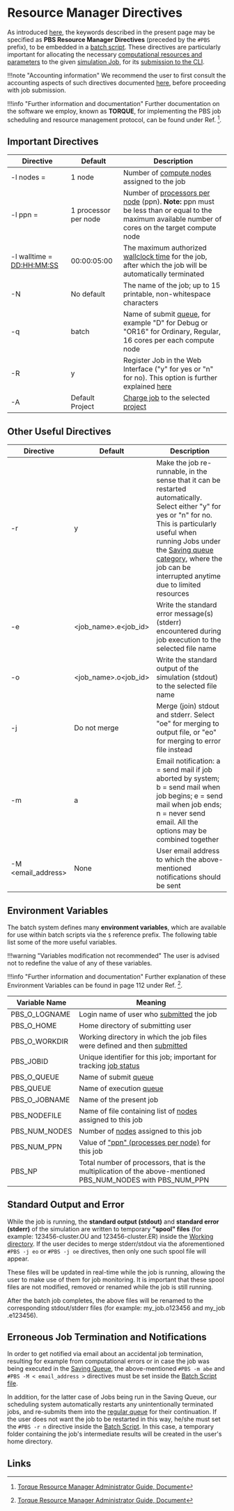 # Resource Manager Directives

As introduced [here](general-structure.md#3.-directives), the keywords described in the present page may be specified as **PBS Resource Manager Directives** (preceded by the `#PBS` prefix), to be embedded in a [batch script](overview.md). These directives are particularly important for allocating the necessary [computational resources and parameters](../../infrastructure/compute/parameters.md) to the given [simulation Job](../../jobs/overview.md), for its [submission to the CLI](../overview.md).

!!!note "Accounting information"
    We recommend the user to first consult the accounting aspects of such directives documented [here](../accounting.md), before proceeding with job submission.

!!!info "Further information and documentation"
    Further documentation on the software we employ, known as **TORQUE**, for implementing the PBS job scheduling and resource management protocol, can be found under Ref. [^1].

## Important Directives

|   Directive   |  Default | Description |
| ------------------|------------------|------------------|
| -l nodes = <number nodes>  |  1 node   | Number of [compute nodes](../../infrastructure/compute/parameters.md#nodes-/-ppn) assigned to the job  |
| -l ppn = <processors per node> | 1 processor per node | Number of [processors per node](../../infrastructure/compute/parameters.md#nodes-/-ppn) (ppn). **Note:** ppn must be less than or equal to the maximum available number of cores on the target compute node |
| -l walltime = <DD:HH:MM:SS> |  00:00:05:00  |  The maximum authorized [wallclock time](../../infrastructure/compute/parameters.md#time-limit) for the job, after which the job will be automatically terminated |
| -N <Name of job script> | No default  |  The name of the job; up to 15 printable, non-whitespace characters |
| -q <queue code>  |  batch  |  Name of submit [queue](../../infrastructure/resource/queues.md), for example "D" for Debug or "OR16" for Ordinary, Regular, 16 cores per each compute node  |
| -R  <y or n>     |      y           | Register Job in the Web Interface ("y" for yes or "n" for no). This option is further explained [here](../accounting.md#register-jobs-in-web-interface) |
| -A <Project Name> | Default Project |  [Charge job](../../accounts/payments-charges.md) to the selected [project](../../jobs/projects.md) |

## Other Useful Directives

|   Directive   |  Default | Description |
| ------------------|------------------|------------------|
| -r  <y or n>     |      y           | Make the job re-runnable, in the sense that it can be restarted automatically. Select either "y" for yes or "n" for no. This is particularly useful when running Jobs under the [Saving queue category](../../infrastructure/resource/category.md), where the job can be interrupted anytime due to limited resources |     
| -e <filename>     |   &lt;job_name&gt;.e&lt;job_id&gt; | Write the standard error message(s) (stderr) encountered during job execution to the selected file name |
| -o <filename>     |  &lt;job_name&gt;.o&lt;job_id&gt; | Write the standard output of the simulation (stdout) to the selected file name |
| -j <oe or eo>      | Do not merge  | Merge (join) stdout and stderr. Select "oe" for merging to output file, or "eo" for merging to error file instead | 
| -m <a or b or e or n> |  a  | Email notification: a = send mail if job aborted by system; b = send mail when job begins; e = send mail when job ends; n = never send email. All the options may be combined together |
| -M <email_address> |  None  | User email address to which the above-mentioned notifications should be sent |

## Environment Variables

The batch system defines many **environment variables**, which are available for use within batch scripts via the `$` reference prefix. The following table list some of the more useful variables.
 
!!!warning "Variables modification not recommended" 
    The user is advised not to redefine the value of any of these variables.
    
!!!info "Further information and documentation"
    Further explanation of these Environment Variables can be found in page 112 under Ref. [^1].

| Variable Name   | Meaning |
| --------------- | -------------|
| PBS_O_LOGNAME   | Login name of user who [submitted](../actions/submit.md) the job |
| PBS_O_HOME      | Home directory of submitting user    |
| PBS_O_WORKDIR   | Working directory in which the job files were defined and then [submitted](../actions/submit.md) |
| PBS_JOBID       | Unique identifier for this job; important for tracking [job status](../actions/check-status.md) |
| PBS_O_QUEUE     | Name of submit [queue](../../infrastructure/resource/queues.md) |
| PBS_QUEUE       | Name of execution [queue](../../infrastructure/resource/queues.md)  |
| PBS_O_JOBNAME   | Name of the present job |
| PBS_NODEFILE    | Name of file containing list of [nodes](../../infrastructure/compute/parameters.md#nodes-/-ppn) assigned to this job |
| PBS_NUM_NODES   | Number of [nodes](../../infrastructure/compute/parameters.md#nodes-/-ppn) assigned to this job  |
| PBS_NUM_PPN     | Value of ["ppn" (processes per node)](../../infrastructure/compute/parameters.md#nodes-/-ppn) for this job |
| PBS_NP          | Total number of processors, that is the multiplication of the above-mentioned PBS_NUM_NODES with PBS_NUM_PPN |

## Standard Output and Error

While the job is running, the **standard output (stdout)** and **standard error (stderr)** of the simulation are written to temporary **"spool" files** (for example: 123456-cluster.OU and 123456-cluster.ER) inside the [Working directory](directories.md). If the user decides to merge stderr/stdout via the aforementioned `#PBS -j eo` or `#PBS -j oe` directives, then only one such spool file will appear.

These files will be updated in real-time while the job is running, allowing the user to make use of them for job monitoring. It is important that these spool files are not modified, removed or renamed while the job is still running.

After the batch job completes, the above files will be renamed to the corresponding stdout/stderr files (for example: my_job.o123456 and my_job .e123456).

## Erroneous Job Termination and Notifications

In order to get notified via email about an accidental job termination, resulting for example from computational errors or in case the job was being executed in the [Saving Queue](../../infrastructure/resource/category.md), the above-mentioned `#PBS -m abe` and `#PBS -M < email_address >` directives must be set inside the [Batch Script file](overview.md). 

In addition, for the latter case of Jobs being run in the Saving Queue, our scheduling system automatically restarts any unintentionally terminated jobs, and re-submits them into the [regular queue](../../infrastructure/resource/category.md) for their continuation. If the user does not want the job to be restarted in this way, he/she must set the `#PBS -r n` directive inside the [Batch Script](overview.md). In this case, a temporary folder containing the job's intermediate results will be created in the user's home directory.

## Links

[^1]: [Torque Resource Manager Administrator Guide, Document](http://docs.adaptivecomputing.com/torque/6-1-2/adminGuide/torqueAdminGuide-6.1.2.pdf)
